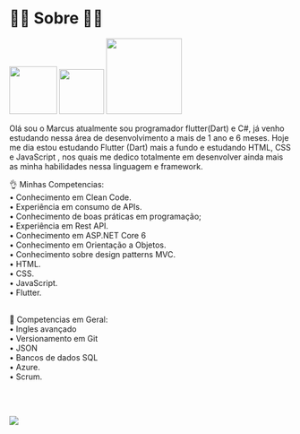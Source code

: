 # 🙋🏽 Sobre 🙋🏽
<div>
  
<a href="https://www.instagram.com/mp_fernandes/"><img src="https://img.shields.io/badge/Instagram-E4405F?style=for-the-badge&logo=instagram&logoColor=white" width='85'></a> 
<a href="https://www.linkedin.com/in/marcus-paulo-fernandes-8ba1251a2/"><img src="https://img.shields.io/badge/LinkedIn-0077B5?style=for-the-badge&logo=linkedin&logoColor=white" width='80'></a> 
<a href="mailto:marcus.custodiofernandes@gmail.com"><img src="https://img.shields.io/badge/Microsoft_Outlook-0078D4?style=for-the-badge&logo=microsoft-outlook&logoColor=white" width='135'></a>
 

<p class="has-line-data" data-line-start="6" data-line-end="7">Olá sou o Marcus atualmente sou programador flutter(Dart) e C#, já venho estudando nessa área de desenvolvimento a mais de 1 ano e 6 meses. Hoje me dia estou estudando Flutter (Dart) mais a fundo e estudando HTML, CSS e JavaScript , nos quais me dedico totalmente em desenvolver ainda mais as minha habilidades nessa linguagem e framework.</p>



<p class="has-line-data" data-line-start="8" data-line-end="18">👌 Minhas Competencias:

<br>
•  Conhecimento em Clean Code.<br>
•  Experiência em consumo de APIs.<br>
•  Conhecimento de boas práticas em programação;<br>
•  Experiência em Rest API.<br>
•  Conhecimento em ASP.NET Core 6<br>
•  Conhecimento em Orientação a Objetos.<br>
•  Conhecimento sobre design patterns MVC.<br>
• HTML.<br>
• CSS.<br>
• JavaScript.<br>
• Flutter.<br>
<br>

🤌 Competencias em Geral:<br>
• Ingles avançado<br>
• Versionamento em Git<br>
• JSON <br>
• Bancos de dados SQL<br>
• Azure.<br>
• Scrum.<br>
  
<br>

<p>
  
<br>


<a href="https://github.com/MarcusPauloF/">
  <img align="center" src="https://github-readme-stats.vercel.app/api?username=MarcusPauloF&count_private=true&show_icons=true&theme=dark&hide_border=false" />
</a> 
